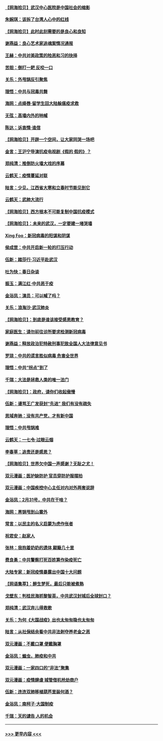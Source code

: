 #### [【网海拾贝】武汉中心医院是中国社会的缩影](../pages/nsc993/n11946574.md?t=03181002) 
#### [朱婉琪：该拆了台湾人心中的红线](../pages/nsc993/n11946959.md?t=03181002) 
#### [【网海拾贝】此时此刻需要的是良心和良知](../pages/nsc993/n11945471.md?t=03181002) 
#### [谢燕益：良心艺术家追魂案情况通报](../pages/nsc993/n11945327.md?t=03181002) 
#### [王赫：中共对美政策的险恶和习的抉择](../pages/nsc993/n11944942.md?t=03181002) 
#### [苦胆：倒打一耙 反咬一口](../pages/nsc993/n11944542.md?t=03181002) 
#### [关乐：外甩锅反引聚焦](../pages/nsc993/n11944211.md?t=03181002) 
#### [理悟：中共与冠毒共舞](../pages/nsc993/n11944197.md?t=03181002) 
#### [海网：点绛唇‧留学生回大陆躲瘟疫求救](../pages/nsc993/n11944043.md?t=03181002) 
#### [无弦：高墙内外的呐喊](../pages/nsc993/n11943684.md?t=03181002) 
#### [陈达：诉衷情·谁信](../pages/nsc993/n11942899.md?t=03181002) 
#### [【网海拾贝】开辟一个空间，让大家同哭一场吧](../pages/nsc993/n11942165.md?t=03181002) 
#### [金言：王沪宁导演抗疫电视剧《假的 假的》？](../pages/nsc993/n11941510.md?t=03181002) 
#### [郑纯清：推倒防火墙大戏的序幕](../pages/nsc993/n11940838.md?t=03181002) 
#### [云鹤天：疫情蔓延对联](../pages/nsc993/n11940579.md?t=03181002) 
#### [陆言：少见，江西省大寒和立春时节能见到它](../pages/nsc993/n11939983.md?t=03181002) 
#### [云鹤天：武肺大流行](../pages/nsc993/n11939902.md?t=03181002) 
#### [【网海拾贝】西方根本不可能复制中国抗疫模式](../pages/nsc993/n11939725.md?t=03181002) 
#### [【网海拾贝】：未来的武汉，一定要建一堵哭墙](../pages/nsc993/n11938684.md?t=03181002) 
#### [Xing Foo：新冠病毒的阳谋和阴谋](../pages/nsc993/n11936086.md?t=03181002) 
#### [侯成罡：中共开启新一轮的打压行动](../pages/nsc993/n11935730.md?t=03181002) 
#### [伍新：踏莎行‧习近平赴武汉](../pages/nsc993/n11935157.md?t=03181002) 
#### [吐为快：春日杂谈](../pages/nsc993/n11934776.md?t=03181002) 
#### [振玉：满江红‧中共恶于疫](../pages/nsc993/n11934647.md?t=03181002) 
#### [金浴凤：演员：可以喊了吗？](../pages/nsc993/n11934602.md?t=03181002) 
#### [关乐：浪淘沙·武汉肺炎](../pages/nsc993/n11931792.md?t=03181002) 
#### [【网海拾贝】：到底是谁该接受感恩教育？](../pages/nsc993/n11931552.md?t=03181002) 
#### [家庭医生：请勿前往诊所要求检测新冠病毒](../pages/nsc993/n11929190.md?t=03181002) 
#### [谢燕益：释放政治犯特赦刑事犯致全国人大法律意见书](../pages/nsc993/n11928978.md?t=03181002) 
#### [罗琼：中共的谎言胜似病毒 危害全世界](../pages/nsc993/n11922636.md?t=03181002) 
#### [理悟：中共“拐点”到了](../pages/nsc993/n11928496.md?t=03181002) 
#### [千瑞：大法是拯救人类的唯一法门](../pages/nsc993/n11927637.md?t=03181002) 
#### [【网海拾贝】：政府，请你们收起傲慢](../pages/nsc993/n11926932.md?t=03181002) 
#### [伍新：谩骂王广发获封“先进” 我们有没有疏失](../pages/nsc993/n11926101.md?t=03181002) 
#### [思域奔驰：没有共产党，才有新中国](../pages/nsc993/n11926058.md?t=03181002) 
#### [理悟：中共甩锅难](../pages/nsc993/n11925355.md?t=03181002) 
#### [云鹤天：一七令·过眼云烟](../pages/nsc993/n11925284.md?t=03181002) 
#### [李春草：追责还是感恩？](../pages/nsc993/n11925274.md?t=03181002) 
#### [【网海拾贝】世界欠中国一声感谢？无耻之尤！](../pages/nsc993/n11925239.md?t=03181002) 
#### [双元漫画：医护缺防护 官员穿防护服摆拍](../pages/nsc993/n11923899.md?t=03181002) 
#### [双元漫画：中国疾控中心主任对内对外两套说辞](../pages/nsc993/n11921994.md?t=03181002) 
#### [金浴凤：2月31号，中共在干啥？](../pages/nsc993/n11922706.md?t=03181002) 
#### [海网：黑锅甩到山寨外](../pages/nsc993/n11922688.md?t=03181002) 
#### [常言：以民主的名义启蒙为虎作伥者](../pages/nsc993/n11922217.md?t=03181002) 
#### [祝君安：赵家人](../pages/nsc993/n11922209.md?t=03181002) 
#### [张林：我抱着奶奶的遗体 颠簸几十里](../pages/nsc993/n11920945.md?t=03181002) 
#### [费良勇：中共警察打死百姓算作染疫死亡](../pages/nsc993/n11919264.md?t=03181002) 
#### [大陆专家：新冠疫情暴露出中国十大问题](../pages/nsc993/n11919187.md?t=03181002) 
#### [【网语集萃】：醉生梦死，最后只能被煮熟](../pages/nsc993/n11918994.md?t=03181002) 
#### [戈壁东：判桂民海抓黎智英，中共武汉封城后全球封口？](../pages/nsc993/n11917982.md?t=03181002) 
#### [郑纯清：武汉弃儿得救歌](../pages/nsc993/n11917881.md?t=03181002) 
#### [关乐：为何《大国战疫》出也太匆匆隐也太匆匆](../pages/nsc993/n11917792.md?t=03181002) 
#### [陆言：从社保结余看中共非法剥夺养老金之恶](../pages/nsc993/n11917084.md?t=03181002) 
#### [双元漫画：不戴口罩 便戴胸罩](../pages/nsc993/n11916447.md?t=03181002) 
#### [金浴凤：蝗虫，肺疫和中共](../pages/nsc993/n11916904.md?t=03181002) 
#### [双元漫画：一家四口的“非法”聚集](../pages/nsc993/n11916378.md?t=03181002) 
#### [双元漫画：疫情肆虐 城管借机抢劫商户](../pages/nsc993/n11916310.md?t=03181002) 
#### [伍新：连连双肺移植葫芦里装何酒？](../pages/nsc993/n11913667.md?t=03181002) 
#### [金浴凤：南柯子·大国制疫](../pages/nsc993/n11913657.md?t=03181002) 
#### [千瑞：天的谴告  人的机会](../pages/nsc993/n11913309.md?t=03181002) 

----
#### [ >>> 更早内容 <<< ](../indexes/nsc993-earlier.md)
